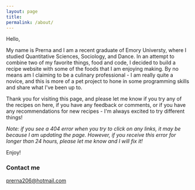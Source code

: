 ```yaml
---
layout: page
title: 
permalink: /about/
---
```


Hello,

My name is Prerna and I am a recent graduate of Emory Universty, where I studied Quantitative Sciences, Sociology, and Dance. In an attempt to combine two of my favorite things, food and code, I decided to build a recipe website with some of the foods that I am enjoying making. By no means am I claiming to be a culinary professional - I am really quite a novice, and this is more of a pet project to hone in some programming skills and share what I've been up to.

Thank you for visiting this page, and please let me know if you try any of the recipes on here, if you have any feedback or comments, or if you have any recommendations for new recipes - I'm always excited to try different things!

_Note: if you see a 404 error when you try to click on any links, it may be because I am updating the page. However, if you receive this error for longer than 24 hours, please let me know and I will fix it!_


Enjoy!

### Contact me

[prerna206@hotmail.com](mailto:prerna206@hotmail.com)
